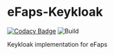 # eFaps-Keykloak
[![Codacy Badge](https://api.codacy.com/project/badge/Grade/ded8466f315d45a1901f7a610b73cdd0)](https://www.codacy.com/app/eFaps/eFaps-Keycloak?utm_source=github.com&amp;utm_medium=referral&amp;utm_content=eFaps/eFaps-Keycloak&amp;utm_campaign=Badge_Grade)
![Build](https://github.com/eFaps/eFaps-Keykloak/workflows/Build/badge.svg)


Keykloak implementation for eFaps
